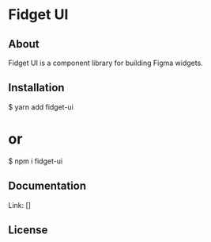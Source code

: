 # Fidget UI

## About

Fidget UI is a component library for building Figma widgets.

## Installation
$ yarn add fidget-ui

# or

$ npm i fidget-ui

## Documentation
Link: []

## License